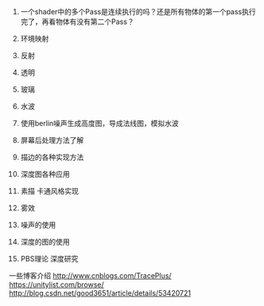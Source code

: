 1. 一个shader中的多个Pass是连续执行的吗？还是所有物体的第一个pass执行完了，再看物体有没有第二个Pass？


1. 环境映射
2. 反射
3. 透明
4. 玻璃
5. 水波
6. 使用berlin噪声生成高度图，导成法线图，模拟水波

1. 屏幕后处理方法了解
1. 描边的各种实现方法
2. 深度图各种应用

1. 素描 卡通风格实现
2. 雾效
3. 噪声的使用
4. 深度的图的使用

1. PBS理论 深度研究



一些博客介绍
http://www.cnblogs.com/TracePlus/
https://unitylist.com/browse/
http://blog.csdn.net/good3651/article/details/53420721